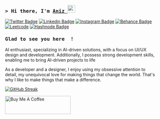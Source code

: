 ### <samp>&gt; Hi there, I'm <a href="https://4n1z.github.io/" target="_blank">Aniz </a> <img src="https://media.giphy.com/media/hvRJCLFzcasrR4ia7z/giphy.gif" width="25"> </samp>

[![Twitter Badge](https://img.shields.io/badge/-Twitter-00acee?flat-for-the-badge&logo=Twitter&logoColor=white)](https://twitter.com/)
[![Linkedin Badge](https://img.shields.io/badge/-LinkedIn-0e76a8?flat-for-the-badge&logo=Linkedin&logoColor=white)](https://www.linkedin.com/in/aniz-bin-nowshad/)
[![Instagram Badge](https://img.shields.io/badge/-Instagram-e4405f?flat-for-the-badge&logo=Instagram&logoColor=black)](https://instagram.com/just_my_designs_/)
[![Behance Badge](https://img.shields.io/badge/Behance-0054F7?style=flat-for-the-badge&logo=behance&logoColor=white)](https://www.behance.net/aniz14)
[![Leetcode](https://img.shields.io/badge/-LeetCode-FFA116?style=flat-for-the-badge&logo=LeetCode&logoColor=black)](https://leetcode.com/aniz/)
[![Hashnode Badge](https://img.shields.io/badge/Hashnode-2962FF?style=flat-the-badge&logo=hashnode&logoColor=white)](https://aniz.hashnode.dev/)

### <samp> Glad to see you here &nbsp;! </samp>

AI enthusiast, specializing in AI-driven solutions, with a focus on UI/UX design and development. Additionally, I possess strong development skills, enabling me to bring AI-driven projects to life

As a developer and a designer, I enjoy using my obsessive attention to detail, my unequivocal love for making things that change the world. That's why I like to make things that make a difference.

 <!--
 ### <samp>&gt; Talking about Personal Stuffs: </samp>

- <img src="https://github.com/Gapur/Gapur/blob/main/assets/developer.gif?raw=true" width="21" />&nbsp;&nbsp; Co Founder [@Soft Served Web](https://www.softservedweb.com/)
- <img src="https://github.com/Gapur/Gapur/blob/main/assets/developer.gif?raw=true" width="21" />&nbsp;&nbsp; Community Ambassador [@Cohere](https://cohere.com/)
- <img src="https://github.com/Gapur/Gapur/blob/main/assets/developer.gif?raw=true" width="21" />&nbsp;&nbsp; I’m currently doing projects on GenAI.
- <img src="https://github.com/Gapur/Gapur/blob/main/assets/message.gif?raw=true" width="21" />&nbsp;&nbsp; Ask me about anything, I am happy to help.
- <img src="https://github.com/Gapur/Gapur/blob/main/assets/laptop.gif?raw=true" width="21" />&nbsp;&nbsp; I write what I learn on [Hashnode](https://aniz.hashnode.dev/).
- <img src="https://github.com/Gapur/Gapur/blob/main/assets/letterbox.gif?raw=true" width="21" />&nbsp;&nbsp; How to reach me: [mail me](https://anizbinnowshad@gmail)
- <img src="https://github.com/Gapur/Gapur/blob/main/assets/doc.gif?raw=true" width="21" />&nbsp;&nbsp; [Resume](https://drive.google.com/file/d/1RNSgRIByazdtS0b36Z0EmFXqTbgWmqkR/view?google_abuse=GOOGLE_ABUSE_EXEMPTION%3DID%3D33a87f5e2e396759:TM%3D1697213970:C%3Dr:IP%3D2405:201:f00f:20b8:34eb:cb80:14f8:bee9-:S%3DyqqKUVyFXF1Gdgy0dmLVW3s%3B+path%3D/%3B+domain%3Dgoogle.com%3B+expires%3DFri,+13-Oct-2023+19:19:30+GMT)
</br>
-->

[![GitHub Streak](https://streak-stats.demolab.com?user=4N1Z&theme=holi-theme&hide_border=true&border_radius=12)](https://git.io/streak-stats)

<a href="https://www.buymeacoffee.com/aniz" target="_blank"><img src="https://cdn.buymeacoffee.com/buttons/v2/default-yellow.png" alt="Buy Me A Coffee" style="height: 60px !important;width: 217px !important;" ></a>

<!-- ### <samp> 📈 **My GitHub Stats:** <samp> -->


  <!-- ![](https://github-readme-streak-stats.herokuapp.com/?user=4N1Z&theme=dark&background=FFFFFF00&hide_border=true )<br/> -->
  <!-- ![Top Langs](https://github-readme-stats.vercel.app/api/top-langs/?username=4n1z&layout=compact&theme=dark) -->
  <!-- <img height="180em" src="https://github-readme-stats.vercel.app/api?username=4N1Z&show_icons=true&hide_border=true&&count_private=true&include_all_commits=true" /> -->

